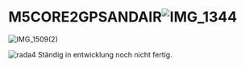 # M5CORE2GPSANDAIR![IMG_1344](https://user-images.githubusercontent.com/129496325/229068565-389678f0-ad86-49e5-bc7d-db1d0826b2a7.jpg)
![IMG_1509(2)](https://user-images.githubusercontent.com/129496325/233853725-04cf95e2-14f4-43bc-9962-313a6bf8428c.jpg)

![rada4](https://user-images.githubusercontent.com/129496325/233991142-cb275db3-9894-495c-b66c-805d6c9ea020.png)
Ständig in entwicklung noch nicht fertig.
